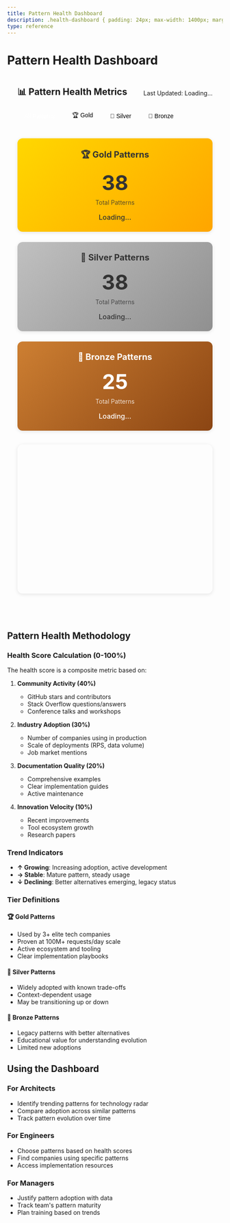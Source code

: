 ```yaml
---
title: Pattern Health Dashboard
description: .health-dashboard { padding: 24px; max-width: 1400px; margin: 0 auto; }
type: reference
---
```


# Pattern Health Dashboard

<div class="health-dashboard">
  <div class="dashboard-header">
    <h2>📊 Pattern Health Metrics</h2>
    <div class="last-updated">Last Updated: <span id="last-updated-time">Loading...</span></div>
    <div class="filter-controls">
      <button class="tier-filter active" data-tier="all">All Patterns</button>
      <button class="tier-filter" data-tier="gold">🏆 Gold</button>
      <button class="tier-filter" data-tier="silver">🥈 Silver</button>
      <button class="tier-filter" data-tier="bronze">🥉 Bronze</button>
    </div>
  </div>

  <div class="health-summary cards">
    <div class="health-card gold-card">
      <h3>🏆 Gold Patterns</h3>
      <div class="metric-value" id="gold-count">38</div>
      <div class="metric-label">Total Patterns</div>
      <div class="health-avg" id="gold-health-avg">Loading...</div>
    </div>
    <div class="health-card silver-card">
      <h3>🥈 Silver Patterns</h3>
      <div class="metric-value" id="silver-count">38</div>
      <div class="metric-label">Total Patterns</div>
      <div class="health-avg" id="silver-health-avg">Loading...</div>
    </div>
    <div class="health-card bronze-card">
      <h3>🥉 Bronze Patterns</h3>
      <div class="metric-value" id="bronze-count">25</div>
      <div class="metric-label">Total Patterns</div>
      <div class="health-avg" id="bronze-health-avg">Loading...</div>
    </div>
  </div>

  <div class="chart-container">
    <canvas id="health-trends-chart"></canvas>
  </div>

  <div class="patterns-grid" id="patterns-grid">
    <!-- Patterns will be dynamically loaded here -->
  </div>
</div>

<style>
.health-dashboard {
  padding: 24px;
  max-width: 1400px;
  margin: 0 auto;
}

.dashboard-header {
  display: flex;
  justify-content: space-between;
  align-items: center;
  margin-bottom: 32px;
  flex-wrap: wrap;
  gap: 16px;
}

.dashboard-header h2 {
  margin: 0;
  color: var(--md-primary-fg-color);
}

.last-updated {
  font-size: 14px;
  color: var(--md-default-fg-color--light);
}

.filter-controls {
  display: flex;
  gap: 8px;
}

.tier-filter {
  padding: 8px 16px;
  border: 1px solid var(--md-default-fg-color--lighter);
  background: var(--md-default-bg-color);
  border-radius: 20px;
  cursor: pointer;
  transition: all 0.2s;
  font-size: 14px;
}

.tier-filter:hover {
  background: var(--md-default-fg-color--lightest);
}

.tier-filter.active {
  background: var(--md-primary-fg-color);
  color: white;
  border-color: var(--md-primary-fg-color);
}

.health-summary {
  display: grid;
  grid-template-columns: repeat(auto-fit, minmax(280px, 1fr));
  gap: 24px;
  margin-bottom: 32px;
}

.health-card {
  padding: 24px;
  border-radius: 12px;
  box-shadow: 0 2px 8px rgba(0,0,0,0.1);
  text-align: center;
  transition: transform 0.2s;
}

.health-card:hover {
  transform: translateY(-4px);
  box-shadow: 0 4px 16px rgba(0,0,0,0.15);
}

.gold-card {
  background: linear-gradient(135deg, #FFD700 0%, #FFA500 100%);
  color: #333;
}

.silver-card {
  background: linear-gradient(135deg, #C0C0C0 0%, #909090 100%);
  color: #333;
}

.bronze-card {
  background: linear-gradient(135deg, #CD7F32 0%, #8B4513 100%);
  color: white;
}

.health-card h3 {
  margin: 0 0 16px 0;
  font-size: 20px;
}

.metric-value {
  font-size: 48px;
  font-weight: bold;
  margin-bottom: 8px;
}

.metric-label {
  font-size: 14px;
  opacity: 0.8;
}

.health-avg {
  margin-top: 16px;
  font-size: 16px;
  font-weight: 500;
}

.chart-container {
  background: var(--md-default-bg-color);
  border-radius: 12px;
  padding: 24px;
  box-shadow: 0 2px 8px rgba(0,0,0,0.1);
  margin-bottom: 32px;
  height: 300px;
}

.patterns-grid {
  display: grid;
  gap: 16px;
}

.pattern-card {
  background: var(--md-default-bg-color);
  border-radius: 12px;
  padding: 20px;
  box-shadow: 0 2px 8px rgba(0,0,0,0.1);
  transition: all 0.2s;
  cursor: pointer;
}

.pattern-card:hover {
  transform: translateY(-2px);
  box-shadow: 0 4px 16px rgba(0,0,0,0.15);
}

.pattern-header {
  display: flex;
  justify-content: space-between;
  align-items: center;
  margin-bottom: 16px;
}

.pattern-name {
  font-size: 18px;
  font-weight: 600;
  color: var(--md-primary-fg-color);
  display: flex;
  align-items: center;
  gap: 8px;
}

.pattern-tier {
  font-size: 20px;
}

.health-score {
  display: flex;
  align-items: center;
  gap: 12px;
  font-size: 24px;
  font-weight: bold;
}

.trend-arrow {
  font-size: 20px;
}

.trend-up { color: #4CAF50; }
.trend-stable { color: #FFC107; }
.trend-down { color: #F44336; }

.pattern-metrics {
  display: grid;
  grid-template-columns: repeat(auto-fit, minmax(150px, 1fr));
  gap: 16px;
  margin-bottom: 16px;
}

.metric-item {
  text-align: center;
}

.metric-item-label {
  font-size: 12px;
  color: var(--md-default-fg-color--light);
  margin-bottom: 4px;
}

.metric-item-value {
  font-size: 18px;
  font-weight: 600;
  color: var(--md-primary-fg-color);
}

.health-bar-container {
  margin-bottom: 16px;
}

.health-bar-label {
  font-size: 12px;
  color: var(--md-default-fg-color--light);
  margin-bottom: 4px;
}

.health-bar {
  height: 8px;
  background: var(--md-default-fg-color--lightest);
  border-radius: 4px;
  overflow: hidden;
}

.health-bar-fill {
  height: 100%;
  background: linear-gradient(90deg, #F44336 0%, #FFC107 50%, #4CAF50 100%);
  transition: width 0.5s ease;
}

.adoption-companies {
  margin-top: 16px;
}

.adoption-label {
  font-size: 12px;
  color: var(--md-default-fg-color--light);
  margin-bottom: 8px;
}

.company-logos {
  display: flex;
  gap: 12px;
  flex-wrap: wrap;
}

.company-logo {
  width: 48px;
  height: 48px;
  border-radius: 8px;
  background: var(--md-default-fg-color--lightest);
  display: flex;
  align-items: center;
  justify-content: center;
  font-size: 12px;
  font-weight: 600;
  color: var(--md-default-fg-color--light);
}

.loading {
  text-align: center;
  padding: 48px;
  color: var(--md-default-fg-color--light);
}

.error {
  text-align: center;
  padding: 48px;
  color: #F44336;
}

/* Dark mode adjustments */
[data-md-color-scheme="slate"] .health-card {
  box-shadow: 0 2px 8px rgba(0,0,0,0.3);
}

[data-md-color-scheme="slate"] .pattern-card {
  box-shadow: 0 2px 8px rgba(0,0,0,0.3);
}

[data-md-color-scheme="slate"] .gold-card,
[data-md-color-scheme="slate"] .silver-card {
  color: #333;
}

/* Responsive design */
@media (max-width: 768px) {
  .dashboard-header {
    flex-direction: column;
    align-items: flex-start;
  }
  
  .filter-controls {
    width: 100%;
    overflow-x: auto;
  }
  
  .health-summary {
    grid-template-columns: 1fr;
  }
  
  .pattern-metrics {
    grid-template-columns: 1fr 1fr;
  }
}
</style>

<script src="https://cdn.jsdelivr.net/npm/chart.js@4.4.0/dist/chart.umd.min.js"></script>
<script>
// Pattern Health Dashboard JavaScript
(function() {
  let healthData = null;
  let trendsChart = null;
  let currentFilter = 'all';

  // Initialize dashboard
  document.addEventListener('DOMContentLoaded', function() {
    loadHealthData();
    setupFilters();
    setupAutoRefresh();
  });

  // Load health data from JSON
  async function loadHealthData() {
    try {
      const response = await fetch('/DStudio/data/health-data/pattern-health-metrics.json');
      if (!response.ok) throw new Error('Failed to load health data');
      
      healthData = await response.json();
      updateDashboard();
    } catch (error) {
      console.error('Error loading health data:', error);
      showError('Failed to load pattern health data. Please try again later.');
    }
  }

  // Update entire dashboard
  function updateDashboard() {
    if (!healthData) return;
    
    updateLastUpdated();
    updateSummaryCards();
    updateTrendsChart();
    updatePatternsGrid();
  }

  // Update last updated time
  function updateLastUpdated() {
    const element = document.getElementById('last-updated-time');
    const date = new Date(healthData.lastUpdated);
    element.textContent = date.toLocaleString();
  }

  // Update summary cards
  function updateSummaryCards() {
    const tiers = ['gold', 'silver', 'bronze'];
    
    tiers.forEach(tier => {
      const patterns = healthData.patterns.filter(p => p.tier === tier);
      const avgHealth = patterns.reduce((sum, p) => sum + p.healthScore, 0) / patterns.length;
      
      document.getElementById(`${tier}-health-avg`).textContent = 
        `Avg Health: ${avgHealth.toFixed(1)}%`;
    });
  }

  // Update trends chart
  function updateTrendsChart() {
    const ctx = document.getElementById('health-trends-chart').getContext('2d');
    
    if (trendsChart) {
      trendsChart.destroy();
    }
    
    const filteredPatterns = filterPatterns(healthData.patterns);
    const topPatterns = filteredPatterns
      .sort((a, b) => b.healthScore - a.healthScore)
      .slice(0, 10);
    
    trendsChart = new Chart(ctx, {
      type: 'line',
      data: {
        labels: healthData.trendDates,
        datasets: topPatterns.map((pattern, index) => ({
          label: pattern.name,
          data: pattern.trendData,
          borderColor: getColorForIndex(index),
          backgroundColor: getColorForIndex(index, 0.1),
          tension: 0.3
        }))
      },
      options: {
        responsive: true,
        maintainAspectRatio: false,
        plugins: {
          title: {
            display: true,
            text: 'Pattern Health Trends (Top 10)',
            font: { size: 16 }
          },
          legend: {
            position: 'bottom',
            labels: { boxWidth: 12 }
          }
        },
        scales: {
          y: {
            beginAtZero: true,
            max: 100,
            title: {
              display: true,
              text: 'Health Score (%)'
            }
          }
        }
      }
    });
  }

  // Update patterns grid
  function updatePatternsGrid() {
    const grid = document.getElementById('patterns-grid');
    const filteredPatterns = filterPatterns(healthData.patterns);
    const sortedPatterns = filteredPatterns.sort((a, b) => b.healthScore - a.healthScore);
    
    grid.innerHTML = sortedPatterns.map(pattern => createPatternCard(pattern)).join('');
  }

  // Create pattern card HTML
  function createPatternCard(pattern) {
    const trendClass = pattern.trend === 'up' ? 'trend-up' : 
                       pattern.trend === 'down' ? 'trend-down' : 'trend-stable';
    const trendArrow = pattern.trend === 'up' ? '↑' : 
                       pattern.trend === 'down' ? '↓' : '→';
    const tierEmoji = pattern.tier === 'gold' ? '🏆' : 
                      pattern.tier === 'silver' ? '🥈' : '🥉';
    
    return `
      <div class="pattern-card" data-tier="${pattern.tier}">
        <div class="pattern-header">
          <div class="pattern-name">
            <span class="pattern-tier">${tierEmoji}</span>
            ${pattern.name}
          </div>
          <div class="health-score">
            ${pattern.healthScore}%
            <span class="trend-arrow ${trendClass}">${trendArrow}</span>
          </div>
        </div>
        
        <div class="health-bar-container">
          <div class="health-bar-label">Overall Health</div>
          <div class="health-bar">
            <div class="health-bar-fill" style="width: ${pattern.healthScore}%"></div>
          </div>
        </div>
        
        <div class="pattern-metrics">
          <div class="metric-item">
            <div class="metric-item-label">GitHub Stars</div>
            <div class="metric-item-value">${formatNumber(pattern.metrics.githubStars)}</div>
          </div>
          <div class="metric-item">
            <div class="metric-item-label">Conf Talks</div>
            <div class="metric-item-value">${pattern.metrics.conferenceTalks}</div>
          </div>
          <div class="metric-item">
            <div class="metric-item-label">Job Mentions</div>
            <div class="metric-item-value">${formatNumber(pattern.metrics.jobMentions)}</div>
          </div>
          <div class="metric-item">
            <div class="metric-item-label">Adoption</div>
            <div class="metric-item-value">${pattern.metrics.adoptionRate}%</div>
          </div>
        </div>
        
        <div class="adoption-companies">
          <div class="adoption-label">Used by:</div>
          <div class="company-logos">
            ${pattern.adoptedBy.map(company => 
              `<div class="company-logo" title="${company}">${getCompanyInitials(company)}</div>`
            ).join('')}
          </div>
        </div>
      </div>
    `;
  }

  // Filter patterns based on current filter
  function filterPatterns(patterns) {
    if (currentFilter === 'all') return patterns;
    return patterns.filter(p => p.tier === currentFilter);
  }

  // Setup filter buttons
  function setupFilters() {
    const buttons = document.querySelectorAll('.tier-filter');
    buttons.forEach(button => {
      button.addEventListener('click', function() {
        buttons.forEach(b => b.classList.remove('active'));
        this.classList.add('active');
        currentFilter = this.dataset.tier;
        updateDashboard();
      });
    });
  }

  // Setup auto-refresh (every 5 minutes)
  function setupAutoRefresh() {
    setInterval(loadHealthData, 5 * 60 * 1000);
  }

  // Helper functions
  function formatNumber(num) {
    if (num >= 1000000) return (num / 1000000).toFixed(1) + 'M';
    if (num >= 1000) return (num / 1000).toFixed(1) + 'K';
    return num.toString();
  }

  function getCompanyInitials(company) {
    return company.split(' ').map(word => word[0]).join('').toUpperCase().slice(0, 3);
  }

  function getColorForIndex(index, alpha = 1) {
    const colors = [
      '#5448C8', '#00BCD4', '#4CAF50', '#FFC107', '#F44336',
      '#9C27B0', '#3F51B5', '#009688', '#FF5722', '#795548'
    ];
    const color = colors[index % colors.length];
    if (alpha === 1) return color;
    
    // Convert hex to rgba
    const r = parseInt(color.slice(1, 3), 16);
    const g = parseInt(color.slice(3, 5), 16);
    const b = parseInt(color.slice(5, 7), 16);
    return `rgba(${r}, ${g}, ${b}, ${alpha})`;
  }

  function showError(message) {
    document.getElementById('patterns-grid').innerHTML = 
      `<div class="error">${message}</div>`;
  }
})();
</script>

## Pattern Health Methodology

### Health Score Calculation (0-100%)

The health score is a composite metric based on:

1. **Community Activity (40%)**
   - GitHub stars and contributors
   - Stack Overflow questions/answers
   - Conference talks and workshops
   
2. **Industry Adoption (30%)**
   - Number of companies using in production
   - Scale of deployments (RPS, data volume)
   - Job market mentions
   
3. **Documentation Quality (20%)**
   - Comprehensive examples
   - Clear implementation guides
   - Active maintenance
   
4. **Innovation Velocity (10%)**
   - Recent improvements
   - Tool ecosystem growth
   - Research papers

### Trend Indicators

- **↑ Growing**: Increasing adoption, active development
- **→ Stable**: Mature pattern, steady usage
- **↓ Declining**: Better alternatives emerging, legacy status

### Tier Definitions

#### 🏆 Gold Patterns
- Used by 3+ elite tech companies
- Proven at 100M+ requests/day scale
- Active ecosystem and tooling
- Clear implementation playbooks

#### 🥈 Silver Patterns
- Widely adopted with known trade-offs
- Context-dependent usage
- May be transitioning up or down

#### 🥉 Bronze Patterns
- Legacy patterns with better alternatives
- Educational value for understanding evolution
- Limited new adoptions

## Using the Dashboard

### For Architects
- Identify trending patterns for technology radar
- Compare adoption across similar patterns
- Track pattern evolution over time

### For Engineers
- Choose patterns based on health scores
- Find companies using specific patterns
- Access implementation resources

### For Managers
- Justify pattern adoption with data
- Track team's pattern maturity
- Plan training based on trends